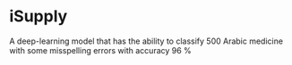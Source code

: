 # iSupply
A deep-learning model that has the ability to classify 500 Arabic medicine with some misspelling errors with accuracy 96 % 

